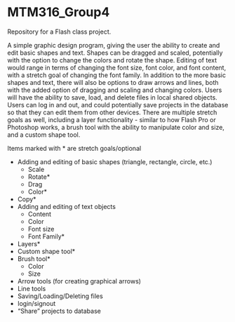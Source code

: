 MTM316_Group4
=============

Repository for a Flash class project.

A simple graphic design program, giving the user the ability to create and edit basic shapes and text.
 Shapes can be dragged and scaled, potentially with the option to change the colors and rotate the shape.
 Editing of text would range in terms of changing the font size, font color, and font content, with a stretch
 goal of changing the font family. In addition to the more basic shapes and text, there will also be options 
 to draw arrows and lines, both with the added option of dragging and scaling and changing colors. Users will 
 have the ability to save, load, and delete files in local shared objects. Users can log in and out, and could 
 potentially save projects in the database so that they can edit them from other devices. There are multiple 
 stretch goals as well, including a layer functionality - similar to how Flash Pro or Photoshop works, a brush 
 tool with the ability to manipulate color and size, and a custom shape tool.


Items marked with * are stretch goals/optional
 - Adding and editing of basic shapes (triangle, rectangle, circle, etc.)
	- Scale
	- Rotate*
	- Drag
	- Color*
 - Copy*
 - Adding and editing of text objects
	- Content
	- Color
	- Font size
	- Font Family*
 - Layers*
 - Custom shape tool*
 - Brush tool*
	- Color
	- Size
 - Arrow tools (for creating graphical arrows)
 - Line tools
 - Saving/Loading/Deleting files
 - login/signout
 - “Share” projects to database
